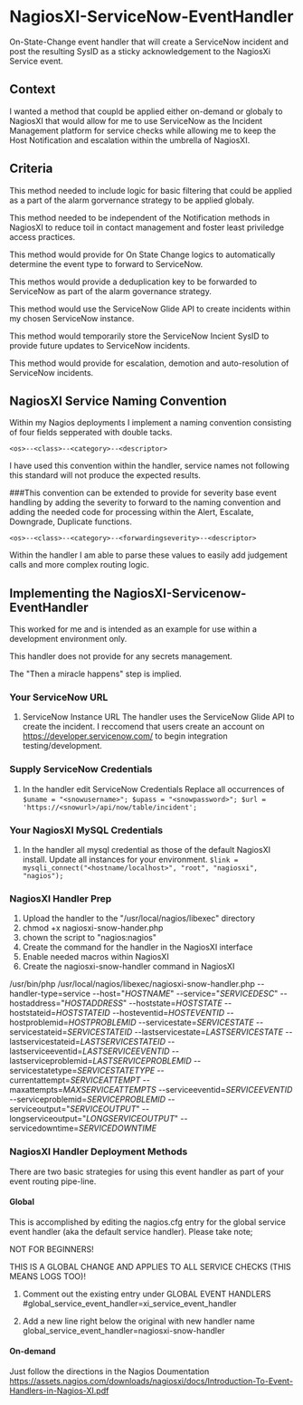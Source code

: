 # NagiosXI-ServiceNow-EventHandler
On-State-Change event handler that will create a ServiceNow incident and post the resulting SysID as a sticky acknowledgement to the NagiosXi Service event.


## Context
I wanted a method that coupld be applied either on-demand or globaly to NagiosXI that would allow for me to use ServiceNow as the Incident Management platform for service checks while allowing me to keep the Host Notification and escalation within the umbrella of NagiosXI.


## Criteria 
This method needed to include logic for basic filtering that could be applied as a part of the alarm gorvernance strategy to be applied globaly.

This method needed to be independent of the Notification methods in NagiosXI to reduce toil in contact management and foster least priviledge access practices.

This method would provide for On State Change logics to automatically determine the event type to forward to ServiceNow.

This methos would provide a deduplication key to be forwarded to ServiceNow as part of the alarm governance strategy.

This method would use the ServiceNow Glide API to create incidents within my chosen ServiceNow instance.

This method would temporarily store the ServiceNow Incient SysID to provide future updates to ServiceNow incidents.

This method would provide for escalation, demotion and auto-resolution of ServiceNow incidents.

## NagiosXI Service Naming Convention
Within my Nagios deployments I implement a naming convention consisting of four fields sepperated with double tacks.

`<os>--<class>--<category>--<descriptor>`

I have used this convention within the handler, service names not following this standard will not produce the expected results.


###This convention can be extended to provide for severity base event handling by adding the severity to forward to the naming convention and adding the needed code for processing within the Alert, Escalate, Downgrade, Duplicate functions.

`<os>--<class>--<category>--<forwardingseverity>--<descriptor>` 

Within the handler I am able to parse these values to easily add judgement calls and more complex routing logic.


## Implementing the NagiosXI-Servicenow-EventHandler
This worked for me and is intended as an example for use within a development environment only.

This handler does not provide for any secrets management.

The "Then a miracle happens" step is implied.


### Your ServiceNow URL
1. ServiceNow Instance URL
The handler uses the ServiceNow Glide API to create the incident. I reccomend that users create an account on https://developer.servicenow.com/ to begin integration testing/development.

### Supply ServiceNow Credentials
1. In the handler edit ServiceNow Credentials
  Replace all occurrences of
    `
    $uname = "<snowusername>";
    $upass = "<snowpassword>";
    $url = 'https://<snowurl>/api/now/table/incident';
    `

### Your NagiosXI MySQL Credentials
1. In the handler all mysql credential as those of the default NagiosXI install. Update all instances for your environment. 
    `$link = mysqli_connect("<hostname/localhost>", "root", "nagiosxi", "nagios");`


### NagiosXI Handler Prep
1. Upload the handler to the "/usr/local/nagios/libexec" directory
2. chmod +x nagiosxi-snow-hander.php
3. chown the script to "nagios:nagios" 
4. Create the command for the handler in the NagiosXI interface
5. Enable needed macros within NagiosXI
6. Create the nagiosxi-snow-handler command in NagiosXI

/usr/bin/php /usr/local/nagios/libexec/nagiosxi-snow-handler.php --handler-type=service --host="$HOSTNAME$" --service="$SERVICEDESC$" --hostaddress="$HOSTADDRESS$" --hoststate=$HOSTSTATE$ --hoststateid=$HOSTSTATEID$ --hosteventid=$HOSTEVENTID$ --hostproblemid=$HOSTPROBLEMID$ --servicestate=$SERVICESTATE$ --servicestateid=$SERVICESTATEID$ --lastservicestate=$LASTSERVICESTATE$ --lastservicestateid=$LASTSERVICESTATEID$ --lastserviceeventid=$LASTSERVICEEVENTID$ --lastserviceproblemid=$LASTSERVICEPROBLEMID$ --servicestatetype=$SERVICESTATETYPE$ --currentattempt=$SERVICEATTEMPT$ --maxattempts=$MAXSERVICEATTEMPTS$ --serviceeventid=$SERVICEEVENTID$ --serviceproblemid=$SERVICEPROBLEMID$ --serviceoutput="$SERVICEOUTPUT$" --longserviceoutput="$LONGSERVICEOUTPUT$" --servicedowntime=$SERVICEDOWNTIME$

### NagiosXI Handler Deployment Methods
There are two basic strategies for using this event handler as part of your event routing pipe-line.

#### Global
This is accomplished by editing the nagios.cfg entry for the global service event handler (aka the default service handler). 
Please take note;

NOT FOR BEGINNERS!

THIS IS A GLOBAL CHANGE AND APPLIES TO ALL SERVICE CHECKS (THIS MEANS LOGS TOO)! 


1. Comment out the existing entry under GLOBAL EVENT HANDLERS
#global_service_event_handler=xi_service_event_handler

2. Add a new line right below the original with new handler name
global_service_event_handler=nagiosxi-snow-handler

#### On-demand
Just follow the directions in the Nagios Doumentation
https://assets.nagios.com/downloads/nagiosxi/docs/Introduction-To-Event-Handlers-in-Nagios-XI.pdf

